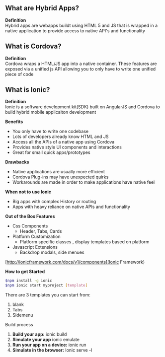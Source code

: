 ## What are Hybrid Apps?
**Definition**   
Hybrid apps are webapps buildt using HTML 5 and JS that is wrapped in a native application to provide access to native API's and functionality

## What is Cordova?
**Definition**  
Cordova wraps a HTML/JS app into a native container. These features are exposed via a unified js API allowing you to only have to write one unified piece of code

## What is Ionic?
**Definition**  
Ionic is a software development kit(SDK) built on AngularJS and Cordova to build hybrid mobile applicaiton development

**Benefits**   
* You only have to write one codebase 
* Lots of developers already know HTML and JS
* Access all the APIs of a native app using Cordova
* Provides native style UI components and interactions
* Great for small quick apps/prototypes

**Drawbacks**  
* Native applications are usually more efficient
* Cordova Plug-ins may have unexpected quirks 
* Workarounds are made in order to make applications have native feel

**When not to use Ionic** 
* Big apps with complex History or routing
* Apps with heavy reliance on native APIs and functionality 

**Out of the Box Features**
* Css Components
    * Header, Tabs, Cards
* Platform Customization
    * Platform specific classes , display templates based on platform
* Javascript Extensions 
    * Backdrop modals, side menues

[http://ionicframework.com/docs/v1/components](Ionic Framework)

**How to get Started** 
```bash
$npm install -g ionic
$npm ionic start myproject [template]

```  
There are 3 templates you can start from: 
1. blank
2. Tabs
3. Sidemenu

Build process

1. **Build your app:** ionic build <Platform>
2. **Simulate your app** ionic emulate <Platform>
3. **Run your app on a device:** ionic run <Platform>
4. **Simulate in the browser:** Ionic serve -l




